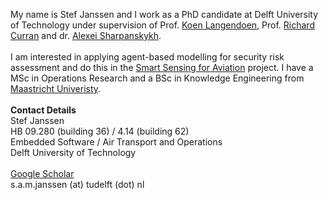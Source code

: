 My name is Stef Janssen and I work as a PhD candidate at Delft University of Technology under supervision of Prof. <a href="http://www.st.ewi.tudelft.nl/~koen/">Koen Langendoen</a>, Prof. <a href="https://www.tudelft.nl/en/ae/organisation/our-full-professors/profile-of-a-professor/ricky-curran/">Richard Curran</a> and dr. <a href="http://homepage.tudelft.nl/j11q3/">Alexei Sharpanskykh</a>. <br><br>
I am interested in applying agent-based modelling for security risk assessment and do this in the <a href="https://www.tudelft.nl/smart-sensing-for-aviation/efficient-and-secure-airports/">Smart Sensing for Aviation</a> project. I have a MSc in Operations Research and a BSc in Knowledge Engineering from <a href="https://www.maastrichtuniversity.nl/">Maastricht Univeristy</a>. <br><br>
<b>Contact Details</b> <br>
Stef Janssen <br>
HB 09.280 (building 36) / 4.14 (building 62) <br>
Embedded Software / Air Transport and Operations  <br>
Delft University of Technology <br> <br>
<a href="https://scholar.google.nl/citations?user=GjjSyr0AAAAJ&hl=en">Google Scholar</a> <br>
s.a.m.janssen (at) tudelft (dot) nl <br>




